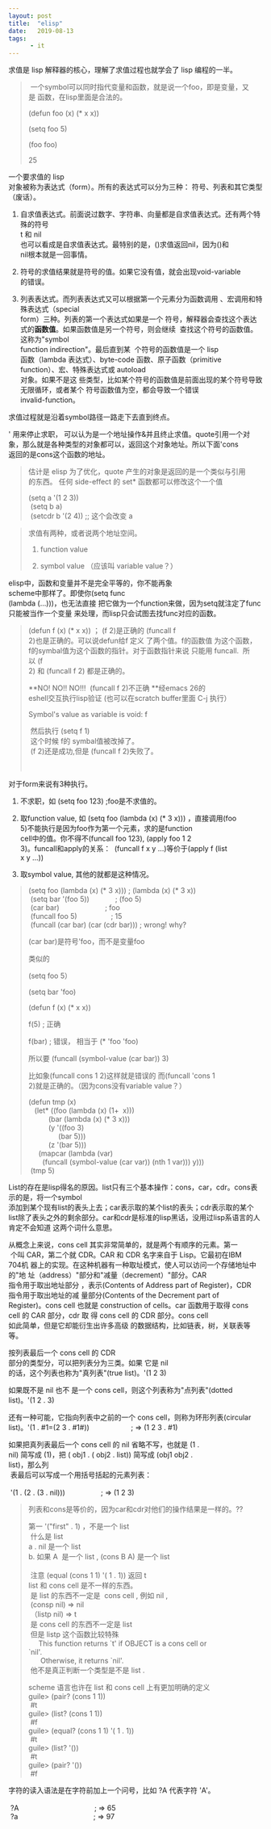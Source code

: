 ```yaml
---
layout: post
title:  "elisp"
date:   2019-08-13
tags:
      - it
---
```



求值是 lisp 解释器的核心，理解了求值过程也就学会了 lisp 编程的一半。  

>  一个symbol可以同时指代变量和函数，就是说一个foo，即是变量，又是 函数，在lisp里面是合法的。   
>  
> (defun foo (x) (\* x x))  
>  
> (setq foo 5)  
>  
> (foo foo)  
>  
> 25  

一个要求值的 lisp  
对象被称为表达式（form）。所有的表达式可以分为三种： 符号、列表和其它类型（废话）。  

1.  自求值表达式。前面说过数字、字符串、向量都是自求值表达式。还有两个特殊的符号  
    t 和 nil  
    也可以看成是自求值表达式。最特别的是，()求值返回nil，因为()和  
    nil根本就是一回事情。   

2.  符号的求值结果就是符号的值。如果它没有值，就会出现void-variable  
    的错误。  

3.  列表表达式。而列表表达式又可以根据第一个元素分为函数调用 、宏调用和特殊表达式（special  
    form）三种。列表的第一个表达式如果是一个 符号，解释器会查找这个表达式的**函数值**。如果函数值是另一个符号，则会继续  查找这个符号的函数值。这称为"symbol  
    function indirection"。最后直到某  个符号的函数值是一个 lisp  
    函数（lambda 表达式）、byte-code 函数、原子函数（primitive  
    function）、宏、特殊表达式或 autoload  
    对象。如果不是这 些类型，比如某个符号的函数值是前面出现的某个符号导致无限循环，或者某个 符号函数值为空，都会导致一个错误  
    invalid-function。  

求值过程就是沿着symbol路径一路走下去直到终点。  

\' 用来停止求职， 可以认为是一个地址操作&并且终止求值。quote引用一个对象，那么就是各种类型的对象都可以，返回这个对象地址。所以下面\'cons  
返回的是cons这个函数的地址。  

> 估计是 elisp 为了优化，quote 产生的对象是返回的是一个类似与引用  
> 的东西。 任何 side-effect 的 set\* 函数都可以修改这个一个值  
>  
> (setq a \'(1 2 3))   
>  (setq b a)   
>  (setcdr b \'(2 4)) ;; 这个会改变 a  





> 求值有两种，或者说两个地址空间。  
>  
> 1.  function value  
>  
> 2.  symbol value （应该叫 variable value？）  

elisp中，函数和变量并不是完全平等的，你不能再象  
scheme中那样了。即使你(setq func  
(lambda (\...)))，也无法直接 把它做为一个function来做，因为setq就注定了func只能被当作一个变量 来处理，而lisp只会试图去找func对应的函数。  

> (defun f (x) (\* x x)) ； (f 2)是正确的 (funcall f  
> 2)也是正确的。可以说defun给f 定义 了两个值。f的函数值 为这个函数，  
> f的symbal值为这个函数的指针。对于函数指针来说 只能用 funcall.  所以 (f  
> 2) 和 (funcall f 2) 都是正确的。  
>  
> **NO! NO!! NO!!!  (funcall f 2)不正确 **经emacs 26的  
> eshell交互执行lisp验证 (也可以在scratch buffer里面 C-j 执行）  
>  
> Symbol's value as variable is void: f  
>  
>  
>  然后执行 (setq f 1)   
>  这个时候 f的 symbal值被改掉了。   
>  (f 2)还是成功,但是 (funcall f 2)失败了。   
>  
>    

对于form来说有3种执行。  

1.  不求职，如 (setq foo 123) ;foo是不求值的。  

2.  取function value, 如 (setq foo (lambda (x) (\* 3 x))) ，直接调用(foo  
    5)不能执行是因为foo作为第一个元素，求的是function  
    cell中的值。你不得不(funcall foo 123), (apply foo 1 2  
    3)。funcall和apply的关系：  (funcall f x y \...)等价于(apply f (list  
    x y \...))  

3.  取symbol value, 其他的就都是这种情况。  

> (setq foo (lambda (x) (\* 3 x))) ; (lambda (x) (\* 3 x))   
>  (setq bar \'(foo 5))             ; (foo 5)   
>  (car bar)                       ; foo  
>  (funcall foo 5)                 ; 15  
>  (funcall (car bar) (car (cdr bar))) ; wrong! why?   
>  
> (car bar)是符号\'foo，而不是变量foo  
>  
> 类似的  
>  
> (setq foo 5）  
>  
> (setq bar \'foo)  
>  
> (defun f (x) (\* x x))  
>  
> f(5) ; 正确  
>  
> f(bar) ; 错误， 相当于 (\* \'foo \'foo)  
>  
>  
>  
> 所以要 (funcall (symbol-value (car bar)) 3)   
>  
> 比如象(funcall cons 1 2)这样就是错误的 而(funcall \'cons 1  
> 2)就是正确的。（因为cons没有variable value？）  
>  
> (defun tmp (x)   
>    (let\* ((foo (lambda (x) (1+  x)))   
>           (bar (lambda (x) (\* 3 x)))   
>           (y \'((foo 3)    
>                (bar 5)))   
>           (z \'(bar 5)))   
>      (mapcar (lambda (var)   
>        (funcall (symbol-value (car var)) (nth 1 var))) y)))   
>  (tmp 5)   

List的存在是lisp得名的原因。list只有三个基本操作：cons，car，cdr。cons表示的是，将一个symbol  
添加到某个现有list的表头上去；car表示取的某个list的表头；cdr表示取的某个list除了表头之外的剩余部分。car和cdr是标准的lisp黑话，没用过lisp系语言的人肯定不会知道 这两个词什么意思。  



从概念上来说，cons cell 其实非常简单的，就是两个有顺序的元素。第一   
 个叫 CAR，第二个就 CDR。CAR 和 CDR 名字来自于 Lisp。它最初在IBM  
704机 器上的实现。在这种机器有一种取址模式，使人可以访问一个存储地址中的"地 址（address）"部分和"减量（decrement）"部分。CAR  
指令用于取出地址部分 ，表示(Contents of Address part of Register)，CDR  
指令用于取出地址的减 量部分(Contents of the Decrement part of  
Register)。cons cell 也就是 construction of cells。car 函数用于取得 cons  
cell 的 CAR 部分，cdr 取 得 cons cell 的 CDR 部分。cons cell  
如此简单，但是它却能衍生出许多高级 的数据结构，比如链表，树，关联表等等。  

按列表最后一个 cons cell 的 CDR  
部分的类型分，可以把列表分为三类。如果 它是 nil  
的话，这个列表也称为"真列表"(true list)。\'(1 2 3)  

如果既不是 nil 也不 是一个 cons cell，则这个列表称为"点列表"(dotted  
list)。\'(1 2 . 3)  

还有一种可能，它指向列表中之前的一个 cons cell，则称为环形列表(circular  
list)。\'(1 . #1=(2 3 . #1#))                     ; => (1 2 3 . #1)   



如果把真列表最后一个 cons cell 的 nil 省略不写，也就是 (1 .  
nil) 简写成 (1)，把 ( obj1 . ( obj2 . list)) 简写成 (obj1 obj2 .  
list)，那么列   
 表最后可以写成一个用括号括起的元素列表：   
    
 \'(1 . (2 . (3 . nil)))                  ; => (1 2 3)  

> 列表和cons是等价的，因为car和cdr对他们的操作结果是一样的。??  
>  
> 第一 \'(\"first\" . 1) ，不是一个 list    
>  什么是 list  
> a . nil 是一个 list  
> b. 如果 A  是一个 list , (cons B A) 是一个 list  
>     
>  注意 (equal (cons 1 1) \'( 1 . 1)) 返回 t    
> list 和 cons cell 是不一样的东西。   
>  是 list 的东西不一定是  cons cell , 例如 nil ,    
>  (consp nil) => nil  
>  （listp nil) => t  
>  是 cons cell 的东西不一定是 list    
>  但是 listp 这个函数比较特殊   
>      This function returns \`t\' if OBJECT is a cons cell or  
> \`nil\'.   
>       Otherwise, it returns \`nil\'.   
>  他不是真正判断一个类型是不是 list .   
>  
> scheme 语言也许在 list 和 cons cell 上有更加明确的定义   
> guile> (pair? (cons 1 1))   
>  #t  
> guile> (list? (cons 1 1))   
>  #f  
> guile> (equal? (cons 1 1) \'( 1 . 1))   
>  #t  
> guile> (list? \'())   
>  #t  
> guile> (pair? \'())   
>  #f  

字符的读入语法是在字符前加上一个问号，比如 ?A 代表字符 \'A\'。   
    
 ?A                                      ; => 65  
 ?a                                      ; => 97  
    


